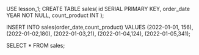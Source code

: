 USE lesson_1;
CREATE TABLE sales(
id SERIAL PRIMARY KEY,
order_date YEAR NOT NULL,
count_product INT
);


INSERT INTO sales(order_date,count_product)
VALUES 
(2022-01-01, 156),
(2022-01-02,180),
(2022-01-03,21),
(2022-01-04,124),
(2022-01-05,341);


SELECT * FROM sales;